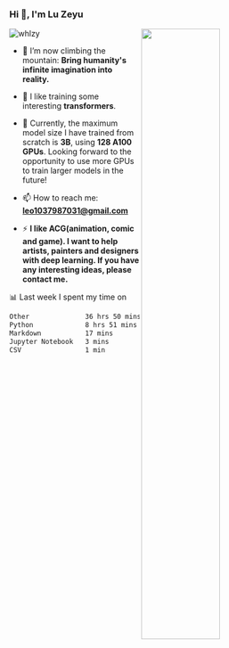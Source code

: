 ### Hi 👋, I'm Lu Zeyu

<img src="https://komarev.com/ghpvc/?username=whlzy&label=Profile%20views&color=0e75b6&style=flat" alt="whlzy" />
<img align="right" width="53%" src="https://github-readme-stats.vercel.app/api?username=whlzy&show_icons=true">

- 🔭 I’m now climbing the mountain: **Bring humanity's infinite imagination into reality.**

- 🌄 I like training some interesting **transformers**.

- 🌠 Currently, the maximum model size I have trained from scratch is **3B**, using **128 A100 GPUs**. Looking forward to the opportunity to use more GPUs to train larger models in the future!

- 📫 How to reach me: **leo1037987031@gmail.com**

- ⚡ **I like ACG(animation, comic and game). I want to help artists, painters and designers with deep learning. If you have any interesting ideas, please contact me.**

📊 Last week I spent my time on

<!--START_SECTION:waka-->

```txt
Other              36 hrs 50 mins  ████████████████████░░░░░   79.99 %
Python             8 hrs 51 mins   ████▓░░░░░░░░░░░░░░░░░░░░   19.23 %
Markdown           17 mins         ░░░░░░░░░░░░░░░░░░░░░░░░░   00.63 %
Jupyter Notebook   3 mins          ░░░░░░░░░░░░░░░░░░░░░░░░░   00.11 %
CSV                1 min           ░░░░░░░░░░░░░░░░░░░░░░░░░   00.04 %
```

<!--END_SECTION:waka-->

